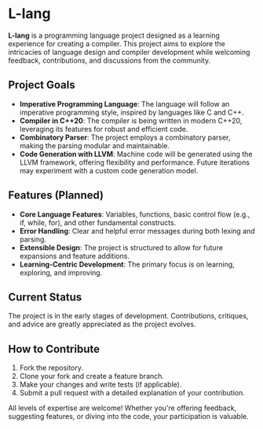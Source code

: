 # L-lang

**L-lang** is a programming language project designed as a learning experience for creating a compiler. This project aims to explore the intricacies of language design and compiler development while welcoming feedback, contributions, and discussions from the community.

## Project Goals

- **Imperative Programming Language**: The language will follow an imperative programming style, inspired by languages like C and C++.
- **Compiler in C++20**: The compiler is being written in modern C++20, leveraging its features for robust and efficient code.
- **Combinatory Parser**: The project employs a combinatory parser, making the parsing modular and maintainable.
- **Code Generation with LLVM**: Machine code will be generated using the LLVM framework, offering flexibility and performance. Future iterations may experiment with a custom code generation model.

## Features (Planned)

- **Core Language Features**: Variables, functions, basic control flow (e.g., if, while, for), and other fundamental constructs.
- **Error Handling**: Clear and helpful error messages during both lexing and parsing.
- **Extensible Design**: The project is structured to allow for future expansions and feature additions.
- **Learning-Centric Development**: The primary focus is on learning, exploring, and improving.

## Current Status

The project is in the early stages of development. Contributions, critiques, and advice are greatly appreciated as the project evolves.

## How to Contribute

1. Fork the repository.
2. Clone your fork and create a feature branch.
3. Make your changes and write tests (if applicable).
4. Submit a pull request with a detailed explanation of your contribution.

All levels of expertise are welcome! Whether you're offering feedback, suggesting features, or diving into the code, your participation is valuable.